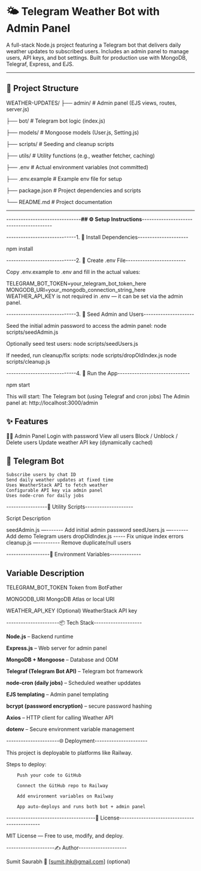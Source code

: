 # 🌤 Telegram Weather Bot with Admin Panel

A full-stack Node.js project featuring a Telegram bot that delivers daily weather updates to subscribed users. Includes an admin panel to manage users, API keys, and bot settings. Built for production use with MongoDB, Telegraf, Express, and EJS.

---

## 📁 Project Structure

WEATHER-UPDATES/
├── admin/           # Admin panel (EJS views, routes, server.js)

├── bot/             # Telegram bot logic (index.js)

├── models/          # Mongoose models (User.js, Setting.js)

├── scripts/         # Seeding and cleanup scripts

├── utils/           # Utility functions (e.g., weather fetcher, caching)

├── .env             # Actual environment variables (not committed)

├── .env.example     # Example env file for setup

├── package.json     # Project dependencies and scripts

└── README.md        # Project documentation






---

-------------------------------**## ⚙️ Setup Instructions**----------------------------------------

-----------------------------1. 🔧 Install Dependencies---------------------

npm install

-----------------------------2. 🧪 Create .env File-------------------------

Copy .env.example to .env and fill in the actual values:

TELEGRAM_BOT_TOKEN=your_telegram_bot_token_here
MONGODB_URI=your_mongodb_connection_string_here
WEATHER_API_KEY is not required in .env — it can be set via the admin panel.

-----------------------------3. 🌱 Seed Admin and Users---------------------

Seed the initial admin password to access the admin panel:
node scripts/seedAdmin.js


Optionally seed test users:
node scripts/seedUsers.js


If needed, run cleanup/fix scripts:
node scripts/dropOldIndex.js
node scripts/cleanup.js

-----------------------------4. 🚀 Run the App------------------------------

npm start


This will start:
    The Telegram bot (using Telegraf and cron jobs)
    The Admin panel at: http://localhost:3000/admin


✨ Features
---
  👨‍💼 Admin Panel
    Login with password
    View all users
    Block / Unblock / Delete users
    Update weather API key (dynamically cached)

  🤖 Telegram Bot
  ---
    Subscribe users by chat ID
    Send daily weather updates at fixed time
    Uses WeatherStack API to fetch weather
    Configurable API key via admin panel
    Uses node-cron for daily jobs

-----------------💾 Utility Scripts-------------------- 


Script                Description

seedAdmin.js —------- Add initial admin password
seedUsers.js —------- Add demo Telegram users
dropOldIndex.js ----- Fix unique index errors
cleanup.js —--------- Remove duplicate/null users

------------------🔐 Environment Variables-------------


Variable	                Description
---


TELEGRAM_BOT_TOKEN	      Token from BotFather

MONGODB_URI	              MongoDB Atlas or local URI

WEATHER_API_KEY	          (Optional) WeatherStack API key

----------------------📦 Tech Stack--------------------

**Node.js** – Backend runtime

**Express.js** – Web server for admin panel

**MongoDB + Mongoose** – Database and ODM

**Telegraf (Telegram Bot API)** – Telegram bot framework

**node-cron (daily jobs)** – Scheduled weather upddates

**EJS templating** – Admin panel templating 

**bcrypt (password encryption)** – secure password hashing

**Axios** – HTTP client for calling Weather API

**dotenv** – Secure environment variable management

----------------------🌐 Deployment----------------------


This project is deployable to platforms like Railway.

Steps to deploy:
        
        Push your code to GitHub
        
        Connect the GitHub repo to Railway
        
        Add environment variables on Railway
        
        App auto-deploys and runs both bot + admin panel


-------------------------------------📄 License---------------------------------------------


MIT License — Free to use, modify, and deploy.


--------------------✍️ Author--------------------


Sumit Saurabh
📧 [sumit.jhk@gmail.com] (optional)
